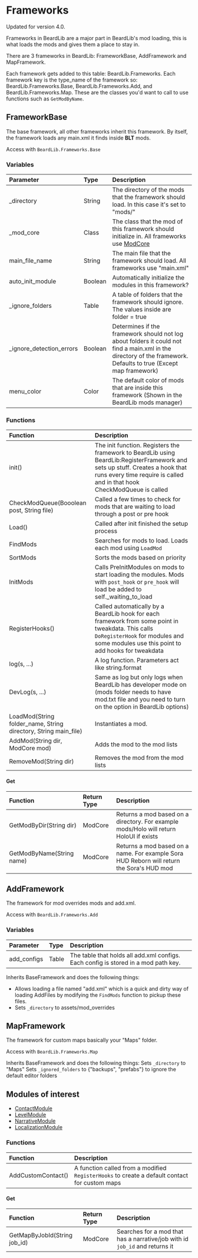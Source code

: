 # Frameworks

Updated for version 4.0.

Frameworks in BeardLib are a major part in BeardLib's mod loading, this is what loads the mods and gives them a place to stay in.

There are 3 frameworks in BeardLib: FrameworkBase, AddFramework and MapFramework.

Each framework gets added to this table: BeardLib.Frameworks. Each framework key is the type\_name of the framework so: BeardLib.Frameworks.Base, BeardLib.Frameworks.Add, and BeardLib.Frameworks.Map. These are the classes you'd want to call to use functions such as `GetModByName`.

## FrameworkBase

The base framework, all other frameworks inherit this framework. By itself, the framework loads any main.xml it finds inside **BLT** mods.

Access with `BeardLib.Frameworks.Base`

### Variables

| Parameter | Type | Description |
| :--- | :--- | :--- |
| \_directory | String | The directory of the mods that the framework should load. In this case it's set to "mods/" |
| \_mod\_core | Class | The class that the mod of this framework should initialize in. All frameworks use [ModCore](https://luffyyy.gitbook.io/beardlib/api/modcore) |
| main\_file\_name | String | The main file that the framework should load. All frameworks use "main.xml" |
| auto\_init\_module | Boolean | Automatically initialize the modules in this framework? |
| \_ignore\_folders | Table | A table of folders that the framework should ignore. The values inside are folder = true |
| \_ignore\_detection\_errors | Boolean | Determines if the framework should not log about folders it could not find a main.xml in the directory of the framework. Defaults to true \(Except map framework\) |
| menu\_color | Color | The default color of mods that are inside this framework \(Shown in the BeardLib mods manager\) |

### Functions

| Function | Description |
| :--- | :--- |
| init\(\) | The init function. Registers the framework to BeardLib using BeardLib:RegisterFramework and sets up stuff. Creates a hook that runs every time require is called and in that hook CheckModQueue is called |
| CheckModQueue\(Booolean post, String file\) | Called a few times to check for mods that are waiting to load through a post or pre hook |
| Load\(\) | Called after init finished the setup process |
| FindMods | Searches for mods to load. Loads each mod using `LoadMod` |
| SortMods | Sorts the mods based on priority |
| InitMods | Calls PreInitModules on mods to start loading the modules. Mods with `post_hook` or `pre_hook` will load be added to self.\_waiting\_to\_load |
| RegisterHooks\(\) | Called automatically by a BeardLib hook for each framework from some point in tweakdata. This calls `DoRegisterHook` for modules and some modules use this point to add hooks for tweakdata |
| log\(s, ...\) | A log function. Parameters act like string.format |
| DevLog\(s, ...\) | Same as log but only logs when BeardLib has developer mode on \(mods folder needs to have mod.txt file and you need to turn on the option in BeardLib options\) |
| LoadMod\(String folder\_name, String directory, String main\_file\) | Instantiates a mod.  |
| AddMod\(String dir, ModCore mod\) | Adds the mod to the mod lists |
| RemoveMod\(String dir\) | Removes the mod from the mod lists |

#### Get

| Function | Return Type | Description |
| :--- | :--- | :--- |
| GetModByDir\(String dir\) | ModCore | Returns a mod based on a directory. For example mods/Holo will return HoloUI if exists |
| GetModByName\(String name\) | ModCore | Returns a mod based on a name. For example Sora HUD Reborn will return the Sora's HUD mod |

## AddFramework

The framework for mod overrides mods and add.xml.

Access with `BeardLib.Frameworks.Add`

### Variables

| Parameter | Type | Description |
| :--- | :--- | :--- |
| add\_configs | Table | The table that holds all add.xml configs. Each config is stored in a mod path key. |

Inherits BaseFramework and does the following things:

* Allows loading a file named "add.xml" which is a quick and dirty way of loading AddFiles by modifying the `FindMods` function to pickup these files.
* Sets `_directory` to assets/mod\_overrides

## MapFramework

The framework for custom maps basically your "Maps" folder.

Access with `BeardLib.Frameworks.Map`

Inherits BaseFramework and does the following things: Sets `_directory` to "Maps" Sets `_ignored_folders` to {"backups", "prefabs"} to ignore the default editor folders

## Modules of interest

* [ContactModule](https://luffyyy.gitbook.io/beardlib/modules/contactmodule)
* [LevelModule](https://luffyyy.gitbook.io/beardlib/modules/levelmodule)
* [NarrativeModule](https://luffyyy.gitbook.io/beardlib/modules/narrativemodule)
* [LocalizationModule](https://luffyyy.gitbook.io/beardlib/modules/localizationmodule)

### Functions

| Function | Description |
| :--- | :--- |
| AddCustomContact\(\) | A function called from a modified `RegisterHooks` to create a default contact for custom maps |

#### Get

| Function | Return Type | Description |
| :--- | :--- | :--- |
| GetMapByJobId\(String job\_id\) | ModCore | Searches for a mod that has a narrative/job with id `job_id` and returns it |

